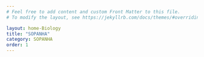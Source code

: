 ```yaml
---
# Feel free to add content and custom Front Matter to this file.
# To modify the layout, see https://jekyllrb.com/docs/themes/#overriding-theme-defaults

layout: home-Biology
title: "SOPANHA"
category: SOPANHA
order: 1
---
```


